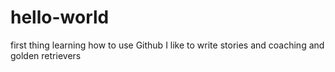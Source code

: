# hello-world
first thing learning how to use Github
I like to write stories and coaching and golden retrievers 
